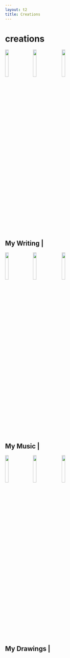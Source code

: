 ```yaml
---
layout: t2
title: Creations
---
```


# creations

<img class="tilt" src="/_img/4loremipsum.png" style="width:15%; margin-right:15px;"><img class="tilt" src="/_img/4loremipsum.png" style="width:15%; margin-right:15px;">
<img class="tilt" src="/_img/4loremipsum.png" style="width:15%; margin-right:15px;">
<div class="bx3">
    <h2>My Writing <i class="ph ph-pencil"></i> | <a style="color:var(--mn-fnt); text-decoration: overline underline;" href="writing"><i class="ph ph-link"></i></a></h2>
</div>

<img class="tilt" src="/_img/4beepbox.png" style="width:15%; margin-right:15px;"><img class="tilt" src="/_img/4beepbox.png" style="width:15%; margin-right:15px;">
<img class="tilt" src="/_img/4beepbox.png" style="width:15%; margin-right:15px;">
<div class="bx3">
    <h2>My Music <i class="ph ph-music-notes"></i> | <a style="color:var(--mn-fnt); text-decoration: overline underline;" href="music"><i class="ph ph-link"></i></a></h2>
</div>

<img class="tilt" src="/_img/4ibispaintx.png" style="width:15%; margin-right:15px;"><img class="tilt" src="/_img/4ibispaintx.png" style="width:15%; margin-right:15px;">
<img class="tilt" src="/_img/4ibispaintx.png" style="width:15%; margin-right:15px;">

<div class="bx3">
    <h2>My Drawings <i class="ph ph-paint-brush"></i> | <a style="color:var(--mn-fnt); text-decoration: overline underline;" href="drawings"><i class="ph ph-link"></i></a></h2>
</div>